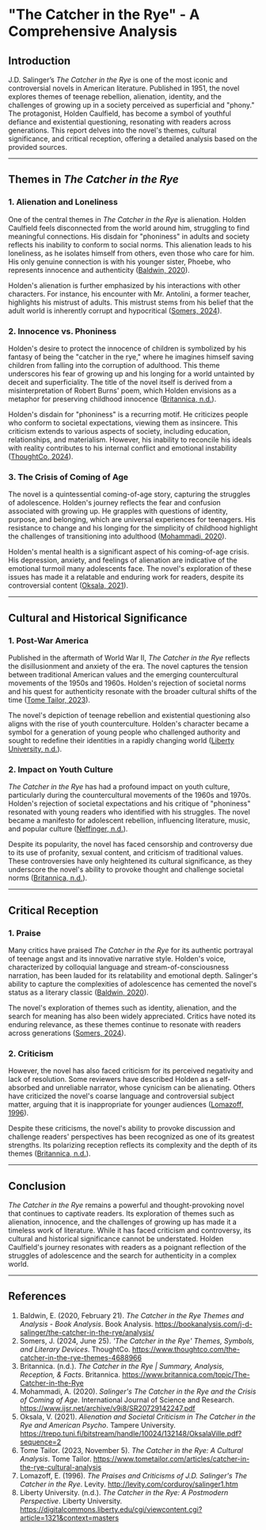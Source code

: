 # "The Catcher in the Rye" - A Comprehensive Analysis

## Introduction

J.D. Salinger’s *The Catcher in the Rye* is one of the most iconic and controversial novels in American literature. Published in 1951, the novel explores themes of teenage rebellion, alienation, identity, and the challenges of growing up in a society perceived as superficial and "phony." The protagonist, Holden Caulfield, has become a symbol of youthful defiance and existential questioning, resonating with readers across generations. This report delves into the novel's themes, cultural significance, and critical reception, offering a detailed analysis based on the provided sources.

---

## Themes in *The Catcher in the Rye*

### 1. **Alienation and Loneliness**

One of the central themes in *The Catcher in the Rye* is alienation. Holden Caulfield feels disconnected from the world around him, struggling to find meaningful connections. His disdain for "phoniness" in adults and society reflects his inability to conform to social norms. This alienation leads to his loneliness, as he isolates himself from others, even those who care for him. His only genuine connection is with his younger sister, Phoebe, who represents innocence and authenticity ([Baldwin, 2020](https://bookanalysis.com/j-d-salinger/the-catcher-in-the-rye/analysis/)).

Holden's alienation is further emphasized by his interactions with other characters. For instance, his encounter with Mr. Antolini, a former teacher, highlights his mistrust of adults. This mistrust stems from his belief that the adult world is inherently corrupt and hypocritical ([Somers, 2024](https://www.thoughtco.com/the-catcher-in-the-rye-themes-4688966)).

### 2. **Innocence vs. Phoniness**

Holden's desire to protect the innocence of children is symbolized by his fantasy of being the "catcher in the rye," where he imagines himself saving children from falling into the corruption of adulthood. This theme underscores his fear of growing up and his longing for a world untainted by deceit and superficiality. The title of the novel itself is derived from a misinterpretation of Robert Burns' poem, which Holden envisions as a metaphor for preserving childhood innocence ([Britannica, n.d.](https://www.britannica.com/topic/The-Catcher-in-the-Rye)).

Holden's disdain for "phoniness" is a recurring motif. He criticizes people who conform to societal expectations, viewing them as insincere. This criticism extends to various aspects of society, including education, relationships, and materialism. However, his inability to reconcile his ideals with reality contributes to his internal conflict and emotional instability ([ThoughtCo, 2024](https://www.thoughtco.com/the-catcher-in-the-rye-themes-4688966)).

### 3. **The Crisis of Coming of Age**

The novel is a quintessential coming-of-age story, capturing the struggles of adolescence. Holden's journey reflects the fear and confusion associated with growing up. He grapples with questions of identity, purpose, and belonging, which are universal experiences for teenagers. His resistance to change and his longing for the simplicity of childhood highlight the challenges of transitioning into adulthood ([Mohammadi, 2020](https://www.ijsr.net/archive/v9i8/SR20729142247.pdf)).

Holden's mental health is a significant aspect of his coming-of-age crisis. His depression, anxiety, and feelings of alienation are indicative of the emotional turmoil many adolescents face. The novel's exploration of these issues has made it a relatable and enduring work for readers, despite its controversial content ([Oksala, 2021](https://trepo.tuni.fi/bitstream/handle/10024/132148/OksalaVille.pdf?sequence=2)).

---

## Cultural and Historical Significance

### 1. **Post-War America**

Published in the aftermath of World War II, *The Catcher in the Rye* reflects the disillusionment and anxiety of the era. The novel captures the tension between traditional American values and the emerging countercultural movements of the 1950s and 1960s. Holden's rejection of societal norms and his quest for authenticity resonate with the broader cultural shifts of the time ([Tome Tailor, 2023](https://www.tometailor.com/articles/catcher-in-the-rye-cultural-analysis)).

The novel's depiction of teenage rebellion and existential questioning also aligns with the rise of youth counterculture. Holden's character became a symbol for a generation of young people who challenged authority and sought to redefine their identities in a rapidly changing world ([Liberty University, n.d.](https://digitalcommons.liberty.edu/cgi/viewcontent.cgi?article=1321&context=masters)).

### 2. **Impact on Youth Culture**

*The Catcher in the Rye* has had a profound impact on youth culture, particularly during the countercultural movements of the 1960s and 1970s. Holden's rejection of societal expectations and his critique of "phoniness" resonated with young readers who identified with his struggles. The novel became a manifesto for adolescent rebellion, influencing literature, music, and popular culture ([Neffinger, n.d.](https://digitalcommons.liberty.edu/cgi/viewcontent.cgi?article=1321&context=masters)).

Despite its popularity, the novel has faced censorship and controversy due to its use of profanity, sexual content, and criticism of traditional values. These controversies have only heightened its cultural significance, as they underscore the novel's ability to provoke thought and challenge societal norms ([Britannica, n.d.](https://www.britannica.com/topic/The-Catcher-in-the-Rye)).

---

## Critical Reception

### 1. **Praise**

Many critics have praised *The Catcher in the Rye* for its authentic portrayal of teenage angst and its innovative narrative style. Holden's voice, characterized by colloquial language and stream-of-consciousness narration, has been lauded for its relatability and emotional depth. Salinger's ability to capture the complexities of adolescence has cemented the novel's status as a literary classic ([Baldwin, 2020](https://bookanalysis.com/j-d-salinger/the-catcher-in-the-rye/analysis/)).

The novel's exploration of themes such as identity, alienation, and the search for meaning has also been widely appreciated. Critics have noted its enduring relevance, as these themes continue to resonate with readers across generations ([Somers, 2024](https://www.thoughtco.com/the-catcher-in-the-rye-themes-4688966)).

### 2. **Criticism**

However, the novel has also faced criticism for its perceived negativity and lack of resolution. Some reviewers have described Holden as a self-absorbed and unreliable narrator, whose cynicism can be alienating. Others have criticized the novel's coarse language and controversial subject matter, arguing that it is inappropriate for younger audiences ([Lomazoff, 1996](http://levity.com/corduroy/salinger1.htm)).

Despite these criticisms, the novel's ability to provoke discussion and challenge readers' perspectives has been recognized as one of its greatest strengths. Its polarizing reception reflects its complexity and the depth of its themes ([Britannica, n.d.](https://www.britannica.com/topic/The-Catcher-in-the-Rye)).

---

## Conclusion

*The Catcher in the Rye* remains a powerful and thought-provoking novel that continues to captivate readers. Its exploration of themes such as alienation, innocence, and the challenges of growing up has made it a timeless work of literature. While it has faced criticism and controversy, its cultural and historical significance cannot be understated. Holden Caulfield's journey resonates with readers as a poignant reflection of the struggles of adolescence and the search for authenticity in a complex world.

---

## References

1. Baldwin, E. (2020, February 21). *The Catcher in the Rye Themes and Analysis - Book Analysis*. Book Analysis. https://bookanalysis.com/j-d-salinger/the-catcher-in-the-rye/analysis/
2. Somers, J. (2024, June 25). *'The Catcher in the Rye' Themes, Symbols, and Literary Devices*. ThoughtCo. https://www.thoughtco.com/the-catcher-in-the-rye-themes-4688966
3. Britannica. (n.d.). *The Catcher in the Rye | Summary, Analysis, Reception, & Facts*. Britannica. https://www.britannica.com/topic/The-Catcher-in-the-Rye
4. Mohammadi, A. (2020). *Salinger's The Catcher in the Rye and the Crisis of Coming of Age*. International Journal of Science and Research. https://www.ijsr.net/archive/v9i8/SR20729142247.pdf
5. Oksala, V. (2021). *Alienation and Societal Criticism in The Catcher in the Rye and American Psycho*. Tampere University. https://trepo.tuni.fi/bitstream/handle/10024/132148/OksalaVille.pdf?sequence=2
6. Tome Tailor. (2023, November 5). *The Catcher in the Rye: A Cultural Analysis*. Tome Tailor. https://www.tometailor.com/articles/catcher-in-the-rye-cultural-analysis
7. Lomazoff, E. (1996). *The Praises and Criticisms of J.D. Salinger's The Catcher in the Rye*. Levity. http://levity.com/corduroy/salinger1.htm
8. Liberty University. (n.d.). *The Catcher in the Rye: A Postmodern Perspective*. Liberty University. https://digitalcommons.liberty.edu/cgi/viewcontent.cgi?article=1321&context=masters